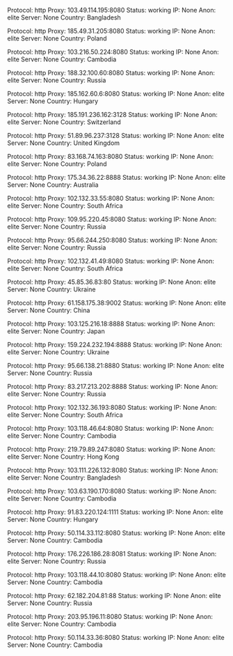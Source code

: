 Protocol: http
Proxy: 103.49.114.195:8080
Status: working
IP: None
Anon: elite
Server: None
Country: Bangladesh

Protocol: http
Proxy: 185.49.31.205:8080
Status: working
IP: None
Anon: elite
Server: None
Country: Poland

Protocol: http
Proxy: 103.216.50.224:8080
Status: working
IP: None
Anon: elite
Server: None
Country: Cambodia

Protocol: http
Proxy: 188.32.100.60:8080
Status: working
IP: None
Anon: elite
Server: None
Country: Russia

Protocol: http
Proxy: 185.162.60.6:8080
Status: working
IP: None
Anon: elite
Server: None
Country: Hungary

Protocol: http
Proxy: 185.191.236.162:3128
Status: working
IP: None
Anon: elite
Server: None
Country: Switzerland

Protocol: http
Proxy: 51.89.96.237:3128
Status: working
IP: None
Anon: elite
Server: None
Country: United Kingdom

Protocol: http
Proxy: 83.168.74.163:8080
Status: working
IP: None
Anon: elite
Server: None
Country: Poland

Protocol: http
Proxy: 175.34.36.22:8888
Status: working
IP: None
Anon: elite
Server: None
Country: Australia

Protocol: http
Proxy: 102.132.33.55:8080
Status: working
IP: None
Anon: elite
Server: None
Country: South Africa

Protocol: http
Proxy: 109.95.220.45:8080
Status: working
IP: None
Anon: elite
Server: None
Country: Russia

Protocol: http
Proxy: 95.66.244.250:8080
Status: working
IP: None
Anon: elite
Server: None
Country: Russia

Protocol: http
Proxy: 102.132.41.49:8080
Status: working
IP: None
Anon: elite
Server: None
Country: South Africa

Protocol: http
Proxy: 45.85.36.83:80
Status: working
IP: None
Anon: elite
Server: None
Country: Ukraine

Protocol: http
Proxy: 61.158.175.38:9002
Status: working
IP: None
Anon: elite
Server: None
Country: China

Protocol: http
Proxy: 103.125.216.18:8888
Status: working
IP: None
Anon: elite
Server: None
Country: Japan

Protocol: http
Proxy: 159.224.232.194:8888
Status: working
IP: None
Anon: elite
Server: None
Country: Ukraine

Protocol: http
Proxy: 95.66.138.21:8880
Status: working
IP: None
Anon: elite
Server: None
Country: Russia

Protocol: http
Proxy: 83.217.213.202:8888
Status: working
IP: None
Anon: elite
Server: None
Country: Russia

Protocol: http
Proxy: 102.132.36.193:8080
Status: working
IP: None
Anon: elite
Server: None
Country: South Africa

Protocol: http
Proxy: 103.118.46.64:8080
Status: working
IP: None
Anon: elite
Server: None
Country: Cambodia

Protocol: http
Proxy: 219.79.89.247:8080
Status: working
IP: None
Anon: elite
Server: None
Country: Hong Kong

Protocol: http
Proxy: 103.111.226.132:8080
Status: working
IP: None
Anon: elite
Server: None
Country: Bangladesh

Protocol: http
Proxy: 103.63.190.170:8080
Status: working
IP: None
Anon: elite
Server: None
Country: Cambodia

Protocol: http
Proxy: 91.83.220.124:1111
Status: working
IP: None
Anon: elite
Server: None
Country: Hungary

Protocol: http
Proxy: 50.114.33.112:8080
Status: working
IP: None
Anon: elite
Server: None
Country: Cambodia

Protocol: http
Proxy: 176.226.186.28:8081
Status: working
IP: None
Anon: elite
Server: None
Country: Russia

Protocol: http
Proxy: 103.118.44.10:8080
Status: working
IP: None
Anon: elite
Server: None
Country: Cambodia

Protocol: http
Proxy: 62.182.204.81:88
Status: working
IP: None
Anon: elite
Server: None
Country: Russia

Protocol: http
Proxy: 203.95.196.11:8080
Status: working
IP: None
Anon: elite
Server: None
Country: Cambodia

Protocol: http
Proxy: 50.114.33.36:8080
Status: working
IP: None
Anon: elite
Server: None
Country: Cambodia

